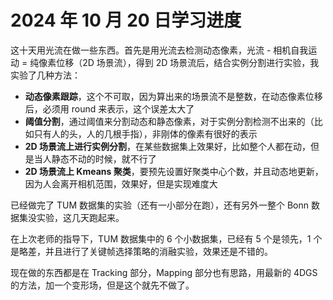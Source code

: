 # 2024 年 10 月 20 日学习进度

这十天用光流在做一些东西。首先是用光流去检测动态像素，光流 - 相机自我运动 = 纯像素位移（2D 场景流），得到 2D 场景流后，结合实例分割进行实验，我实验了几种方法：

- **动态像素跟踪**，这个不可取，因为算出来的场景流不是整数，在动态像素位移后，必须用 round 来表示，这个误差太大了
- **阈值分割**，通过阈值来分割动态和静态像素，对于实例分割检测不出来的（比如只有人的头，人的几根手指），非刚体的像素有很好的表示
- **2D 场景流上进行实例分割**，在某些数据集上效果好，比如整个人都在动，但是当人静态不动的时候，就不行了
- **2D 场景流上 Kmeans 聚类**，要预先设置好聚类中心个数，并且动态地更新，因为人会离开相机范围，效果好，但是实现难度大

  
已经做完了 TUM 数据集的实验（还有一小部分在跑），还有另外一整个 Bonn 数据集没实验，这几天跑起来。

在上次老师的指导下，TUM 数据集中的 6 个小数据集，已经有 5 个是领先，1 个是略差，并且进行了关键帧选择策略的消融实验，效果还是不错的。  

现在做的东西都是在 Tracking 部分，Mapping 部分也有思路，用最新的 4DGS 的方法，加一个变形场，但是这个就先不做了。